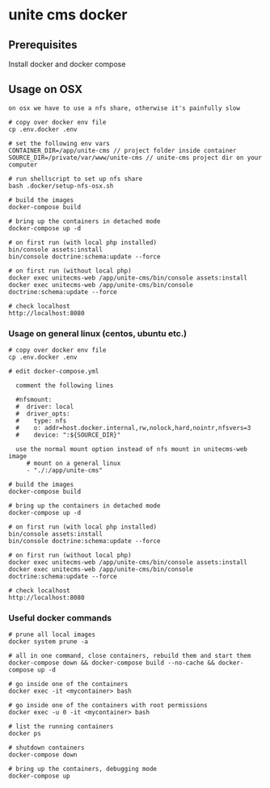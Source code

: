 unite cms docker 
================

## Prerequisites

Install docker and docker compose

## Usage on OSX
    on osx we have to use a nfs share, otherwise it's painfully slow
    
    # copy over docker env file
    cp .env.docker .env
    
    # set the following env vars
    CONTAINER_DIR=/app/unite-cms // project folder inside container
    SOURCE_DIR=/private/var/www/unite-cms // unite-cms project dir on your computer

    # run shellscript to set up nfs share 
    bash .docker/setup-nfs-osx.sh 
    
    # build the images
    docker-compose build
    
    # bring up the containers in detached mode
    docker-compose up -d
    
    # on first run (with local php installed)
    bin/console assets:install
    bin/console doctrine:schema:update --force
    
    # on first run (without local php)
    docker exec unitecms-web /app/unite-cms/bin/console assets:install
    docker exec unitecms-web /app/unite-cms/bin/console doctrine:schema:update --force
    
    # check localhost
    http://localhost:8080

### Usage on general linux (centos, ubuntu etc.)

    # copy over docker env file
    cp .env.docker .env
    
    # edit docker-compose.yml
    
      comment the following lines
    
      #nfsmount:
      #  driver: local
      #  driver_opts:
      #    type: nfs
      #    o: addr=host.docker.internal,rw,nolock,hard,nointr,nfsvers=3
      #    device: ":${SOURCE_DIR}"
      
      use the normal mount option instead of nfs mount in unitecms-web image
         # mount on a general linux
         - "./:/app/unite-cms" 

    # build the images
    docker-compose build
    
    # bring up the containers in detached mode
    docker-compose up -d
    
    # on first run (with local php installed)
    bin/console assets:install
    bin/console doctrine:schema:update --force
    
    # on first run (without local php)
    docker exec unitecms-web /app/unite-cms/bin/console assets:install
    docker exec unitecms-web /app/unite-cms/bin/console doctrine:schema:update --force
    
    # check localhost
    http://localhost:8080

### Useful docker commands

    # prune all local images
    docker system prune -a

    # all in one command, close containers, rebuild them and start them
    docker-compose down && docker-compose build --no-cache && docker-compose up -d

    # go inside one of the containers
    docker exec -it <mycontainer> bash
    
    # go inside one of the containers with root permissions
    docker exec -u 0 -it <mycontainer> bash

    # list the running containers
    docker ps

    # shutdown containers
    docker-compose down

    # bring up the containers, debugging mode
    docker-compose up